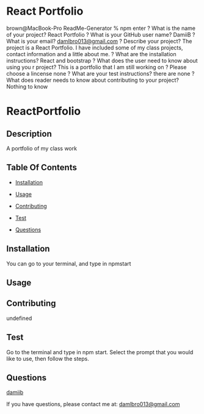 # React Portfolio

brown@MacBook-Pro ReadMe-Generator % npm enter
? What is the name of your project? React Portfolio
? What is your GitHub user name? DamiiB
? What is your email? damlbro013@gmail.com
? Describe your project? The project is a React Portfolio.  I have included some of my class projects, contact information and a little about me.
? What are the installation instructions? React and bootstrap
? What does the user need to know about using you
r project? This is a portfolio that I am still working on
? Please choose a lincense none
? What are your test instructions? there are none
? What does reader needs to know about contributing to your project? Nothing to know

# ReactPortfolio

  ## Description

  A portfolio of my class work

  ## Table Of Contents

  * [Installation](#installation)

  * [Usage](#usage)

  

  * [Contributing](#contributing)

  * [Test](#test)

  * [Questions](#questions)

  ## Installation

  You can go to your terminal, and type in npmstart
  ## Usage

  

  

  ## Contributing

  undefined

  ## Test

  Go to the terminal and type in npm start.  Select the prompt that you would like to use, then follow the steps.

  ## Questions

  [damiib](https://github.com/damiib)

If you have questions, please contact me at: damlbro013@gmail.com